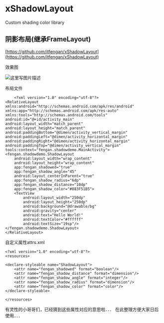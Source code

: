 # xShadowLayout
Custom shading color library

## 阴影布局(继承FrameLayout) ##



[https://github.com/itfengan/xShadowLayout](https://github.com/itfengan/xShadowLayout)

效果图

![这里写图片描述](http://img.blog.csdn.net/20171010160954830?watermark/2/text/aHR0cDovL2Jsb2cuY3Nkbi5uZXQvZmVuZ2FuaXQ=/font/5a6L5L2T/fontsize/400/fill/I0JBQkFCMA==/dissolve/70/gravity/SouthEast)

布局文件

     	<?xml version="1.0" encoding="utf-8"?>
	<RelativeLayout
    xmlns:android="http://schemas.android.com/apk/res/android"
    xmlns:app="http://schemas.android.com/apk/res-auto"
    xmlns:tools="http://schemas.android.com/tools"
    android:id="@+id/activity_main"
    android:layout_width="match_parent"
    android:layout_height="match_parent"
    android:paddingBottom="@dimen/activity_vertical_margin"
    android:paddingLeft="@dimen/activity_horizontal_margin"
    android:paddingRight="@dimen/activity_horizontal_margin"
    android:paddingTop="@dimen/activity_vertical_margin"
    tools:context="fengan.shadowdemo.MainActivity">
    <fengan.shadowdemo.ShadowLayout
        android:layout_width="wrap_content"
        android:layout_height="wrap_content"
        app:fengan_shadowed="true"
        app:fengan_shadow_angle="45"
        android:layout_centerInParent="true"
        app:fengan_shadow_radius="6dp"
        app:fengan_shadow_distance="10dp"
        app:fengan_shadow_color="#883F51B5">
        <TextView
            android:layout_width="250dp"
            android:layout_height="250dp"
            android:background="@drawable/bg"
            android:gravity="center"
            android:text="Hello World!"
            android:textColor="#ffffff"
            android:textSize="19sp"/>
    </fengan.shadowdemo.ShadowLayout>
	</RelativeLayout>



自定义属性attrs.xml

    <?xml version="1.0" encoding="utf-8"?>
	<resources>

    <declare-styleable name="ShadowLayout">
        <attr name="fengan_shadowed" format="boolean"/>
        <attr name="fengan_shadow_distance" format="dimension"/>
        <attr name="fengan_shadow_angle" format="integer"/>
        <attr name="fengan_shadow_radius" format="dimension"/>
        <attr name="fengan_shadow_color" format="color"/>
    </declare-styleable>

	</resources>
有灵性的小哥哥们，已经猜到这些属性对应的意思啦．．．
在此整理方便大家日后使用．．．
